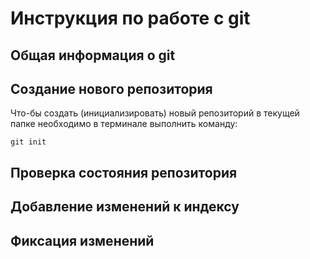 # **Инструкция по работе с git**

## Общая информация о git

## Создание нового репозитория

Что-бы создать (инициализировать) новый репозиторий в текущей папке необходимо в терминале выполнить команду:

    git init

## Проверка состояния репозитория

## Добавление изменений к индексу

## Фиксация изменений 
